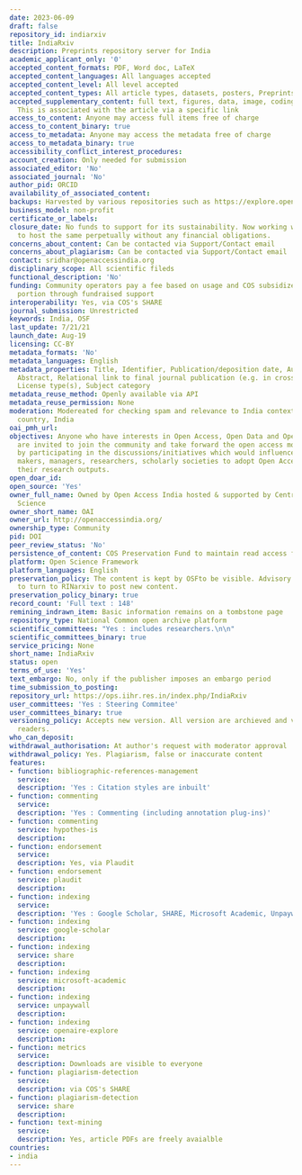 ```yaml
---
date: 2023-06-09
draft: false
repository_id: indiarxiv
title: IndiaRxiv
description: Preprints repository server for India
academic_applicant_only: '0'
accepted_content_formats: PDF, Word doc, LaTeX
accepted_content_languages: All languages accepted
accepted_content_level: All level accepted
accepted_content_types: All article types, datasets, posters, Preprints
accepted_supplementary_content: full text, figures, data, image, coding, analyses.
  This is associated with the article via a specific link
access_to_content: Anyone may access full items free of charge
access_to_content_binary: true
access_to_metadata: Anyone may access the metadata free of charge
access_to_metadata_binary: true
accessibility_conflict_interest_procedures:
account_creation: Only needed for submission
associated_editor: 'No'
associated_journal: 'No'
author_pid: ORCID
availability_of_associated_content:
backups: Harvested by various repositories such as https://explore.openaire.eu/
business_model: non-profit
certificate_or_labels:
closure_date: No funds to support for its sustainability. Now working with other agencies
  to host the same perpetually without any financial obligations.
concerns_about_content: Can be contacted via Support/Contact email
concerns_about_plagiarism: Can be contacted via Support/Contact email
contact: sridhar@openaccessindia.org
disciplinary_scope: All scientific fileds
functional_description: 'No'
funding: Community operators pay a fee based on usage and COS subsidizes the other
  portion through fundraised support
interoperability: Yes, via COS's SHARE
journal_submission: Unrestricted
keywords: India, OSF
last_update: 7/21/21
launch_date: Aug-19
licensing: CC-BY
metadata_formats: 'No'
metadata_languages: English
metadata_properties: Title, Identifier, Publication/deposition date, Author name(s),
  Abstract, Relational link to final journal publication (e.g. in crossref metadata),
  License type(s), Subject category
metadata_reuse_method: Openly available via API
metadata_reuse_permission: None
moderation: Modereated for checking spam and relevance to India context as its for
  country, India
oai_pmh_url:
objectives: Anyone who have interests in Open Access, Open Data and Open Education
  are invited to join the community and take forward the open access movement in India
  by participating in the discussions/initiatives which would influence the policy
  makers, managers, researchers, scholarly societies to adopt Open Access policy for
  their research outputs.
open_doar_id:
open_source: 'Yes'
owner_full_name: Owned by Open Access India hosted & supported by Centre for Open
  Science
owner_short_name: OAI
owner_url: http://openaccessindia.org/
ownership_type: Community
pid: DOI
peer_review_status: 'No'
persistence_of_content: COS Preservation Fund to maintain read access for 50+ years
platform: Open Science Framework
platform_languages: English
preservation_policy: The content is kept by OSFto be visible. Advisory team advises
  to turn to RINarxiv to post new content.
preservation_policy_binary: true
record_count: 'Full text : 148'
remining_indrawn_item: Basic information remains on a tombstone page
repository_type: National Common open archive platform
scientific_committees: "Yes : includes researchers.\n\n"
scientific_committees_binary: true
service_pricing: None
short_name: IndiaRxiv
status: open
terms_of_use: 'Yes'
text_embargo: No, only if the publisher imposes an embargo period
time_submission_to_posting:
repository_url: https://ops.iihr.res.in/index.php/IndiaRxiv
user_committees: 'Yes : Steering Commitee'
user_committees_binary: true
versioning_policy: Accepts new version. All version are archieved and visible for
  readers.
who_can_deposit:
withdrawal_authorisation: At author's request with moderator approval
withdrawal_policy: Yes. Plagiarism, false or inaccurate content
features:
- function: bibliographic-references-management
  service:
  description: 'Yes : Citation styles are inbuilt'
- function: commenting
  service:
  description: 'Yes : Commenting (including annotation plug-ins)'
- function: commenting
  service: hypothes-is
  description:
- function: endorsement
  service:
  description: Yes, via Plaudit
- function: endorsement
  service: plaudit
  description:
- function: indexing
  service:
  description: 'Yes : Google Scholar, SHARE, Microsoft Academic, Unpaywall, OpenAire'
- function: indexing
  service: google-scholar
  description:
- function: indexing
  service: share
  description:
- function: indexing
  service: microsoft-academic
  description:
- function: indexing
  service: unpaywall
  description:
- function: indexing
  service: openaire-explore
  description:
- function: metrics
  service:
  description: Downloads are visible to everyone
- function: plagiarism-detection
  service:
  description: via COS's SHARE
- function: plagiarism-detection
  service: share
  description:
- function: text-mining
  service:
  description: Yes, article PDFs are freely avaialble
countries:
- india
---
```



